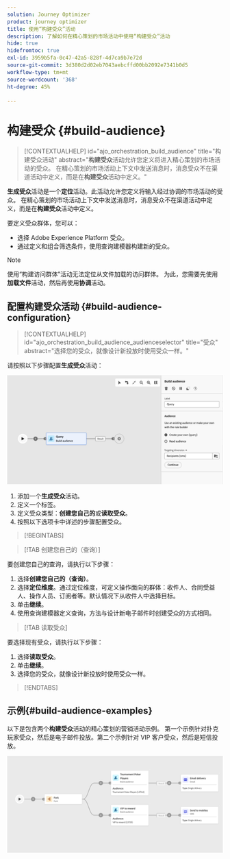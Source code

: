 ```yaml
---
solution: Journey Optimizer
product: journey optimizer
title: 使用“构建受众”活动
description: 了解如何在精心策划的市场活动中使用“构建受众”活动
hide: true
hidefromtoc: true
exl-id: 3959b5fa-0c47-42a5-828f-4d7ca9b7e72d
source-git-commit: 3d380d2d02eb7043aebcffd00bb2092e7341b0d5
workflow-type: tm+mt
source-wordcount: '368'
ht-degree: 45%

---
```


# 构建受众 {#build-audience}

>[!CONTEXTUALHELP]
>id="ajo_orchestration_build_audience"
>title="构建受众活动"
>abstract="**构建受众**&#x200B;活动允许您定义将进入精心策划的市场活动的受众。 在精心策划的市场活动上下文中发送消息时，消息受众不在渠道活动中定义，而是在&#x200B;**构建受众**&#x200B;活动中定义。"

**生成受众**&#x200B;活动是一个&#x200B;**定位**&#x200B;活动。此活动允许您定义将输入经过协调的市场活动的受众。 在精心策划的市场活动上下文中发送消息时，消息受众不在渠道活动中定义，而是在&#x200B;**构建受众**&#x200B;活动中定义。

要定义受众群体，您可以：

* 选择 Adobe Experience Platform 受众。
* 通过定义和组合筛选条件，使用查询建模器构建新的受众。

>[!NOTE]
>
>使用“构建访问群体”活动无法定位从文件加载的访问群体。 为此，您需要先使用&#x200B;**加载文件**&#x200B;活动，然后再使用&#x200B;**协调**&#x200B;活动。

<!--
The **Build audience** activity can be placed at the beginning of the workflow or after any other activity. Any activity can be placed after the **Build audience**.
-->

## 配置构建受众活动 {#build-audience-configuration}

>[!CONTEXTUALHELP]
>id="ajo_orchestration_build_audience_audienceselector"
>title="受众"
>abstract="选择您的受众，就像设计新投放时使用受众一样。"

请按照以下步骤配置&#x200B;**生成受众**&#x200B;活动：

![](../assets/workflow-audience.png)

1. 添加一个&#x200B;**生成受众**&#x200B;活动。
1. 定义一个标签。
1. 定义受众类型：**创建您自己的**&#x200B;或&#x200B;**读取受众**。
1. 按照以下选项卡中详述的步骤配置受众。

>[!BEGINTABS]

>[!TAB 创建您自己的（查询）]

要创建您自己的查询，请执行以下步骤：

1. 选择&#x200B;**创建您自己的（查询）**。
1. 选择&#x200B;**定位维度**。通过定位维度，可定义操作面向的群体：收件人、合同受益人、操作人员、订阅者等。默认情况下从收件人中选择目标。
1. 单击&#x200B;**继续**。
1. 使用查询建模器定义查询，方法与设计新电子邮件时创建受众的方式相同。

>[!TAB 读取受众]

要选择现有受众，请执行以下步骤：

1. 选择&#x200B;**读取受众**。
1. 单击&#x200B;**继续**。
1. 选择您的受众，就像设计新投放时使用受众一样。

>[!ENDTABS]

## 示例{#build-audience-examples}

以下是包含两个&#x200B;**构建受众**&#x200B;活动的精心策划的营销活动示例。 第一个示例针对扑克玩家受众，然后是电子邮件投放。第二个示例针对 VIP 客户受众，然后是短信投放。

![](../assets/workflow-audience-example.png)

